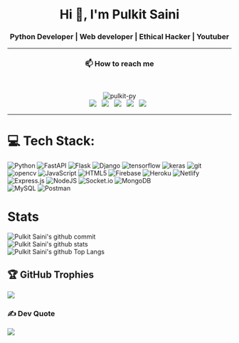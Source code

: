 <h1 align="center">Hi 👋, I'm Pulkit Saini</h1>
<h3 align="center">Python Developer | Web developer | Ethical Hacker | Youtuber</h3> 
<hr>
<h3 align='center'>📫 How to reach me</h3>   <br>
<p align='center'>
<img src="https://komarev.com/ghpvc/?username=Pulkit-py" alt="pulkit-py" /> <br/>
<a href="https://twitter.com/Pulkit_py"><img src="https://img.icons8.com/fluent/48/000000/twitter.png"/></a>&nbsp;&nbsp;
<a href="https://instagram.com/pulkit_py/"><img src="https://img.icons8.com/color/48/000000/instagram-new.png"/></a>&nbsp;&nbsp;
<a href="https://www.linkedin.com/in/pulkit-py/"><img src="https://img.icons8.com/fluent/48/000000/linkedin.png"/></a>&nbsp;&nbsp;
<a href="https://www.youtube.com/pulkitpy"><img src="https://img.icons8.com/doodle/48/000000/youtube-play--v2.png"/></a>&nbsp;&nbsp;
<a href="https://pulkit-py.github.io/pulkitpy/"><img src="https://img.icons8.com/office/44/000000/user-location.png"/></a>&nbsp;&nbsp;
</p>
<hr>

<p align='center' >
   
# 💻 Tech Stack:
![Python](https://img.shields.io/badge/python-%23323330.svg?style=for-the-badge&logo=python&logoColor=%2361DAFB)
![FastAPI](https://img.shields.io/badge/Fastapi-%23323330.svg?style=for-the-badge&logo=fastapi) 
![Flask](https://img.shields.io/badge/Flask-%23323330.svg?style=for-the-badge&logo=flask) 
![Django](https://img.shields.io/badge/Django-%23323330.svg?style=for-the-badge&logo=Django) 
![tensorflow](https://img.shields.io/badge/tensorflow-%23323330.svg?style=for-the-badge&logo=tensorflow) 
![keras](https://img.shields.io/badge/keras-%23323330.svg?style=for-the-badge&logo=keras) 
![git](https://img.shields.io/badge/git-%23323330.svg?style=for-the-badge&logo=git) 
![opencv](https://img.shields.io/badge/opencv-%23323330.svg?style=for-the-badge&logo=opencv) 
![JavaScript](https://img.shields.io/badge/javascript-%23323330.svg?style=for-the-badge&logo=javascript) 
![HTML5](https://img.shields.io/badge/html5-%23323330.svg?style=for-the-badge&logo=html5) 
![Firebase](https://img.shields.io/badge/firebase-%23323330.svg?style=for-the-badge&logo=firebase) 
![Heroku](https://img.shields.io/badge/heroku-%23323330.svg?style=for-the-badge&logo=heroku) 
![Netlify](https://img.shields.io/badge/netlify-%23323330.svg?style=for-the-badge&logo=netlify) 
![Express.js](https://img.shields.io/badge/express.js-%23323330.svg?style=for-the-badge&logo=express) 
![NodeJS](https://img.shields.io/badge/node.js-%23323330.svg?style=for-the-badge&logo=node.js) 
![Socket.io](https://img.shields.io/badge/Socket.io-%23323330.svg?style=for-the-badge&logo=socket.io) 
![MongoDB](https://img.shields.io/badge/MongoDB-%23323330.svg?style=for-the-badge&logo=mongodb) 	
![MySQL](https://img.shields.io/badge/mysql-%23323330.svg?style=for-the-badge&logo=mysql)
![Postman](https://img.shields.io/badge/Postman-%23323330.svg?style=for-the-badge&logo=postman)
 
  
# Stats
![Pulkit Saini's github commit](https://github-readme-streak-stats.herokuapp.com/?user=pulkit-py&theme=dark&hide_border=false)<br/>
![Pulkit Saini's github stats](https://github-readme-stats.vercel.app/api?username=Pulkit-py&count_private=true&show_icons=true&hide=stars&theme=dark)<br/>
![Pulkit Saini's github Top Langs](https://github-readme-stats.vercel.app/api/top-langs/?username=Pulkit-py&layout=compact&theme=dark)<br/>

  


## 🏆 GitHub Trophies
![](https://github-profile-trophy.vercel.app/?username=Pulkit-py&theme=dark&margin-w=4)

### ✍️ Dev Quote
![](https://quotes-github-readme.vercel.app/api?type=horizontal&theme=radical)

<!--
**Pulkit-Py/pulkit-py** is a ✨ _special_ ✨ repository because its `README.md` (this file) appears on your GitHub profile.


Here are some ideas to get you started:

- 🔭 I’m currently working on ...
- 🌱 I’m currently learning ...
- 👯 I’m looking to collaborate on ...
- 🤔 I’m looking for help with ...
- 💬 Ask me about ...
- 📫 How to reach me: ...
- 😄 Pronouns: ...
- ⚡ Fun fact: ...
-->
 </p>
